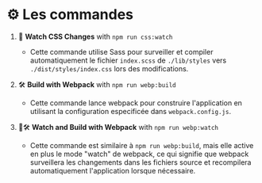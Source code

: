 # ⚙️ Les commandes

1. 👀 **Watch CSS Changes** with `npm run css:watch`
    - Cette commande utilise Sass pour surveiller et compiler automatiquement le fichier `index.scss` de `./lib/styles` vers `./dist/styles/index.css` lors des modifications.


2. 🛠️ **Build with Webpack** with `npm run webp:build`
    - Cette commande lance webpack pour construire l'application en utilisant la configuration especificée dans `webpack.config.js`.


3. 👀🛠️ **Watch and Build with Webpack** with `npm run webp:watch`
    - Cette commande est similaire à `npm run webp:build`, mais elle active en plus le mode "watch" de webpack, ce qui signifie que webpack surveillera les changements dans les fichiers source et recompilera automatiquement l'application lorsque nécessaire.